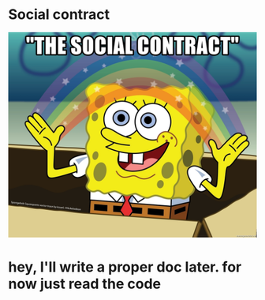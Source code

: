 # Social contract
![](img/the-social-contract.jpeg)

# hey, I'll write a proper doc later. for now just read the code